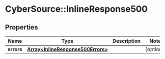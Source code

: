# CyberSource::InlineResponse500

## Properties
Name | Type | Description | Notes
------------ | ------------- | ------------- | -------------
**errors** | [**Array&lt;InlineResponse500Errors&gt;**](InlineResponse500Errors.md) |  | [optional] 


